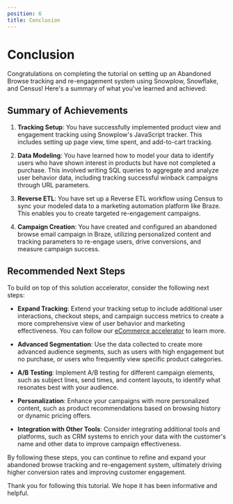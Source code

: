 ```yaml
---
position: 6
title: Conclusion
---
```


# Conclusion

Congratulations on completing the tutorial on setting up an Abandoned Browse tracking and re-engagement system using Snowplow, Snowflake, and Census! Here's a summary of what you've learned and achieved:

## Summary of Achievements

1. **Tracking Setup**: You have successfully implemented product view and engagement tracking using Snowplow's JavaScript tracker. This includes setting up page view, time spent, and add-to-cart tracking.

2. **Data Modeling**: You have learned how to model your data to identify users who have shown interest in products but have not completed a purchase. This involved writing SQL queries to aggregate and analyze user behavior data, including tracking successful winback campaigns through URL parameters.

3. **Reverse ETL**: You have set up a Reverse ETL workflow using Census to sync your modeled data to a marketing automation platform like Braze. This enables you to create targeted re-engagement campaigns.

4. **Campaign Creation**: You have created and configured an abandoned browse email campaign in Braze, utilizing personalized content and tracking parameters to re-engage users, drive conversions, and measure campaign success.

## Recommended Next Steps

To build on top of this solution accelerator, consider the following next steps:

- **Expand Tracking**: Extend your tracking setup to include additional user interactions, checkout steps, and campaign success metrics to create a more comprehensive view of user behavior and marketing effectiveness. You can follow our [eCommerce accelerator](https://docs.snowplow.io/accelerators/ecommerce) to learn more.

- **Advanced Segmentation**: Use the data collected to create more advanced audience segments, such as users with high engagement but no purchase, or users who frequently view specific product categories.

- **A/B Testing**: Implement A/B testing for different campaign elements, such as subject lines, send times, and content layouts, to identify what resonates best with your audience.

- **Personalization**: Enhance your campaigns with more personalized content, such as product recommendations based on browsing history or dynamic pricing offers.

- **Integration with Other Tools**: Consider integrating additional tools and platforms, such as CRM systems to enrich your data with the customer's name and other data to improve campaign effectiveness.

By following these steps, you can continue to refine and expand your abandoned browse tracking and re-engagement system, ultimately driving higher conversion rates and improving customer engagement.

Thank you for following this tutorial. We hope it has been informative and helpful.